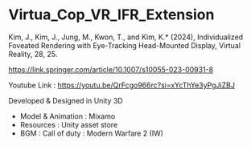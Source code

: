 # Virtua_Cop_VR_IFR_Extension

Kim, J., Kim, J., Jung, M., Kwon, T., and Kim, K.* (2024), Individualized Foveated Rendering with Eye-Tracking Head-Mounted Display, Virtual Reality, 28, 25.

https://link.springer.com/article/10.1007/s10055-023-00931-8

Youtube Link : https://youtu.be/QrFcgo966rc?si=xYcThYe3yPgJiZBJ

Developed & Designed in Unity 3D

- Model & Animation : Mixamo
- Resources : Unity asset store
- BGM : Call of duty : Modern Warfare 2 (IW)
